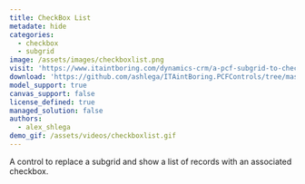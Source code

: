 ```yaml
---
title: CheckBox List
metadate: hide
categories:
  - checkbox
  - subgrid
image: /assets/images/checkboxlist.png
visit: 'https://www.itaintboring.com/dynamics-crm/a-pcf-subgrid-to-check-off-related-items-quickly/'
download: 'https://github.com/ashlega/ITAintBoring.PCFControls/tree/master/Controls/CheckBoxList'
model_support: true
canvas_support: false
license_defined: true
managed_solution: false
authors:
  - alex_shlega
demo_gif: /assets/videos/checkboxlist.gif
---
```


A control to replace a subgrid and show a list of records with an associated checkbox.
